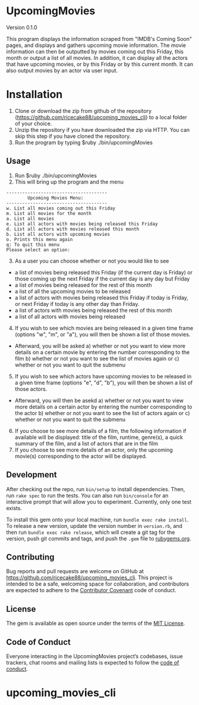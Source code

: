 # UpcomingMovies

Version 0.1.0

This program displays the information scraped from "IMDB's Coming Soon" pages, and displays and gathers upcoming movie information. The movie information can then be outputted by movies coming out this Friday, this month or output a list of all movies. In addition, it can display all the actors that have upcoming movies, or by this Friday or by this current month. It can also output movies by an actor via user input.

# Installation

1. Clone or download the zip from github of the repository (https://github.com/ricecake88/upcoming_movies_cli) to a local folder of your choice.
2. Unzip the repository if you have downloaded the zip via HTTP. You can skip this step if you have cloned the repository.
3. Run the program by typing $ruby ./bin/upcomingMovies


## Usage

1. Run $ruby ./bin/upcomingMovies
2. This will bring up the program and the menu
```
--------------------------------------
        Upcoming Movies Menu:
--------------------------------------
w. List all movies coming out this Friday
m. List all movies for the month
a. List all movies
e. List all actors with movies being released this Friday
d. List all actors with movies released this month
b. List all actors with upcoming movies
o. Prints this menu again
q: To quit this menu
Please select an option:
```
3. As a user you can choose whether or not you would like to see 
- a list of movies being released this Friday (if the current day is Friday) or those coming up the next Friday if the current day is any day but Friday
- a list of movies being released for the rest of this month
- a list of all the upcoming movies to be released
- a list of actors with movies being released this Friday if today is Friday, or next Friday if today is any other day than Friday.
- a list of actors with movies being released the rest of this month
- a list of all actors with movies being released
4. If you wish to see which movies are being released in a given time frame (options "w", "m", or "a"), you will then be shown a list of those movies.
- Afterward, you will be asked 
a) whether or not you want to view more details on a certain movie by entering the number corresponding to the film
b) whether or not you want to see the list of movies again
or
c) whether or not you want to quit the submenu
5. If you wish to see which actors have upcoming movies to be released in a given time frame (options "e", "d", "b"), you will then be shown a list of those actors.
- Afterward, you will then be asekd
a) whether or not you want to view more details on a certain actor by entering the number corresponding to the actor
b) whether or not you want to see the list of actors again
or
c) whether or not you want to quit the submenu
6. If you choose to see more details of a film, the following information if available will be displayed:
title of the film, runtime, genre(s), a quick summary of the film, and a list of actors that are in the film
7. If you choose to see more details of an actor, only the upcoming movie(s) corresponding to the actor will be displayed. 

## Development

After checking out the repo, run `bin/setup` to install dependencies. Then, run `rake spec` to run the tests. You can also run `bin/console` for an interactive prompt that will allow you to experiment. Currently, only one test exists.

To install this gem onto your local machine, run `bundle exec rake install`. To release a new version, update the version number in `version.rb`, and then run `bundle exec rake release`, which will create a git tag for the version, push git commits and tags, and push the `.gem` file to [rubygems.org](https://rubygems.org).

## Contributing

Bug reports and pull requests are welcome on GitHub at https://github.com/ricecake88/upcoming_movies_cli. This project is intended to be a safe, welcoming space for collaboration, and contributors are expected to adhere to the [Contributor Covenant](http://contributor-covenant.org) code of conduct.

## License

The gem is available as open source under the terms of the [MIT License](https://opensource.org/licenses/MIT).

## Code of Conduct

Everyone interacting in the UpcomingMovies project’s codebases, issue trackers, chat rooms and mailing lists is expected to follow the [code of conduct](https://github.com/[USERNAME]/upcomingMovies/blob/master/CODE_OF_CONDUCT.md).

# upcoming_movies_cli

